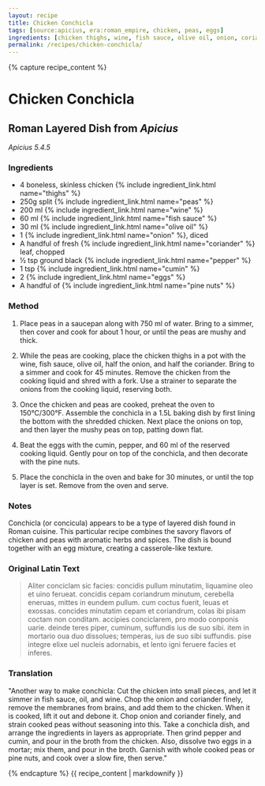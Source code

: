 ```yaml
---
layout: recipe
title: Chicken Conchicla
tags: [source:apicius, era:roman_empire, chicken, peas, eggs]
ingredients: [chicken thighs, wine, fish sauce, olive oil, onion, coriander, pepper, cumin, eggs, pine nuts]
permalink: /recipes/chicken-conchicla/
---
```


{% capture recipe_content %}

# Chicken Conchicla

## Roman Layered Dish from *Apicius*
*Apicius 5.4.5*

### Ingredients
- 4 boneless, skinless chicken {% include ingredient_link.html name="thighs" %}  
- 250g split {% include ingredient_link.html name="peas" %}  
- 200 ml {% include ingredient_link.html name="wine" %}  
- 60 ml {% include ingredient_link.html name="fish sauce" %}  
- 30 ml {% include ingredient_link.html name="olive oil" %}  
- 1 {% include ingredient_link.html name="onion" %}, diced  
- A handful of fresh {% include ingredient_link.html name="coriander" %} leaf, chopped  
- ½ tsp ground black {% include ingredient_link.html name="pepper" %}  
- 1 tsp {% include ingredient_link.html name="cumin" %}  
- 2 {% include ingredient_link.html name="eggs" %}  
- A handful of {% include ingredient_link.html name="pine nuts" %}

### Method

1. Place peas in a saucepan along with 750 ml of water. Bring to a simmer, then cover and cook for about 1 hour, or until the peas are mushy and thick.  

2. While the peas are cooking, place the chicken thighs in a pot with the wine, fish sauce, olive oil, half the onion, and half the coriander. Bring to a simmer and cook for 45 minutes. Remove the chicken from the cooking liquid and shred with a fork. Use a strainer to separate the onions from the cooking liquid, reserving both.  

3. Once the chicken and peas are cooked, preheat the oven to 150°C/300°F. Assemble the conchicla in a 1.5L baking dish by first lining the bottom with the shredded chicken. Next place the onions on top, and then layer the mushy peas on top, patting down flat.  

4. Beat the eggs with the cumin, pepper, and 60 ml of the reserved cooking liquid. Gently pour on top of the conchicla, and then decorate with the pine nuts.  

5. Place the conchicla in the oven and bake for 30 minutes, or until the top layer is set. Remove from the oven and serve.

### Notes
Conchicla (or concicula) appears to be a type of layered dish found in Roman cuisine. This particular recipe combines the savory flavors of chicken and peas with aromatic herbs and spices. The dish is bound together with an egg mixture, creating a casserole-like texture.

### Original Latin Text
> Aliter conciclam sic facies: concidis pullum minutatim, liquamine oleo et uino ferueat. concidis cepam coriandrum minutum, cerebella eneruas, mittes in eundem pullum. cum coctus fuerit, leuas et exossas. concides minutatim cepam et coriandrum, colas ibi pisam coctam non conditam. accipies conciclarem, pro modo conponis uarie. deinde teres piper, cuminum, suffundis ius de suo sibi. item in mortario oua duo dissolues; temperas, ius de suo sibi suffundis. pise integre elixe uel nucleis adornabis, et lento igni feruere facies et inferes.

### Translation
"Another way to make conchicla: Cut the chicken into small pieces, and let it simmer in fish sauce, oil, and wine. Chop the onion and coriander finely, remove the membranes from brains, and add them to the chicken. When it is cooked, lift it out and debone it. Chop onion and coriander finely, and strain cooked peas without seasoning into this. Take a conchicla dish, and arrange the ingredients in layers as appropriate. Then grind pepper and cumin, and pour in the broth from the chicken. Also, dissolve two eggs in a mortar; mix them, and pour in the broth. Garnish with whole cooked peas or pine nuts, and cook over a slow fire, then serve."

{% endcapture %}
{{ recipe_content | markdownify }}